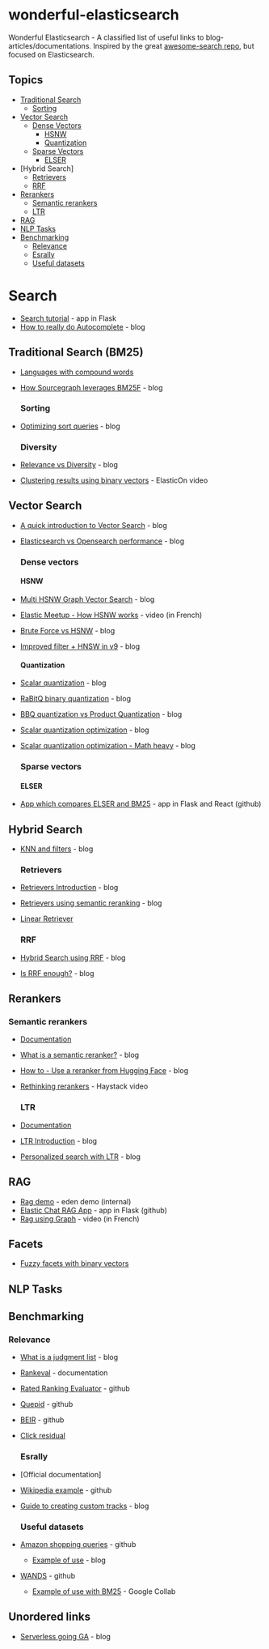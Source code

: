 # wonderful-elasticsearch
Wonderful Elasticsearch - A classified list of useful links to blog-articles/documentations.
Inspired by the great [awesome-search repo](https://github.com/frutik/awesome-search), but focused on Elasticsearch.

## Topics

* [Traditional Search](#traditional-search)
  * [Sorting](#sorting)
* [Vector Search](#vector-search)
  * [Dense Vectors](#dense-vectors)
    * [HSNW](#hsnw)
    * [Quantization](#quantization)
  * [Sparse Vectors](#sparse-vectors)
    * [ELSER](#elser)
* [Hybrid Search]   
  * [Retrievers](#retrievers)
  * [RRF](#rrf)
* [Rerankers](#rerankers)
  * [Semantic rerankers](#semantic-rerankers)
  * [LTR](#ltr)
* [RAG](#rag)
* [NLP Tasks](#nlp-tasks)
* [Benchmarking](#benchmarking)
  * [Relevance](#relevance)
  * [Esrally](#esrally)
  * [Useful datasets](#useful-datasets)

# Search

* [Search tutorial](https://www.elastic.co/search-labs/tutorials/search-tutorial/welcome) - app in Flask
* [How to really do Autocomplete](https://bonsai.io/blog/how-to-really-do-autocomplete/) - blog

## Traditional Search (BM25)
* [Languages with compound words](https://www.elastic.co/search-labs/blog/compound-word-search)
* [How Sourcegraph leverages BM25F](https://sourcegraph.com/blog/keeping-it-boring-and-relevant-with-bm25f) - blog

  ### Sorting
* [Optimizing sort queries](https://www.elastic.co/blog/optimizing-sort-queries-in-elasticsearch-for-faster-results) - blog

  ### Diversity
* [Relevance vs Diversity](https://opensourceconnections.com/blog/2019/09/05/diversity-vs-relevance/) - blog
* [Clustering results using binary vectors](https://www.youtube.com/watch?v=sJU_8mtzH7Y&list=PL_mJOmq4zsHY3Q4uny7NIpTTaq3UK5qfU&index=5) - ElasticOn video

## Vector Search
* [A quick introduction to Vector Search](https://www.elastic.co/search-labs/blog/introduction-to-vector-search) - blog
* [Elasticsearch vs Opensearch performance](https://www.elastic.co/search-labs/blog/elasticsearch-opensearch-vector-search-performance-comparison) - blog

  ### Dense vectors

    #### HSNW
* [Multi HSNW Graph Vector Search](https://www.elastic.co/search-labs/blog/multi-graph-vector-search) - blog
* [Elastic Meetup - How HSNW works](https://www.youtube.com/watch?v=ly_COu_sHtI) - video (in French)
* [Brute Force vs HSNW](https://www.elastic.co/search-labs/blog/knn-exact-vs-approximate-search) - blog
* [Improved filter + HNSW in v9](https://www.elastic.co/search-labs/blog/filtered-hnsw-knn-search) - blog

    #### Quantization
* [Scalar quantization](https://www.elastic.co/search-labs/blog/evaluating-scalar-quantization) - blog
* [RaBitQ binary quantization](https://www.elastic.co/search-labs/blog/rabitq-explainer-101) - blog
* [BBQ quantization vs Product Quantization](https://www.elastic.co/search-labs/blog/bit-vectors-elasticsearch-bbq-vs-pq) - blog
* [Scalar quantization optimization](https://www.elastic.co/search-labs/blog/optimized-scalar-quantization-elasticsearch) - blog
* [Scalar quantization optimization - Math heavy](https://www.elastic.co/search-labs/blog/scalar-quantization-optimization) - blog

  ### Sparse vectors

    #### ELSER

* [App which compares ELSER and BM25](https://github.com/elastic/elasticsearch-labs/tree/main/example-apps/relevance-workbench) - app in Flask and React (github)

## Hybrid Search

* [KNN and filters](https://softwaredoug.com/blog/2025/02/08/elasticsearch-hybrid-search) - blog

  ### Retrievers
* [Retrievers Introduction](https://www.elastic.co/search-labs/blog/elasticsearch-retrievers-ga-8.16.0) - blog
* [Retrievers using semantic reranking](https://www.elastic.co/search-labs/blog/semantic-reranking-with-retrievers) - blog
* [Linear Retriever](https://www.elastic.co/search-labs/blog/linear-retriever-hybrid-search)

  ### RRF
* [Hybrid Search using RRF](https://www.elastic.co/search-labs/blog/hybrid-search-elasticsearch) - blog
* [Is RRF enough?](https://softwaredoug.com/blog/2024/11/03/rrf-is-not-enough) - blog

## Rerankers

  ### Semantic rerankers
* [Documentation](https://www.elastic.co/guide/en/elasticsearch/reference/current/semantic-reranking.html#semantic-reranking-in-es)
* [What is a semantic reranker?](https://www.elastic.co/search-labs/blog/elastic-semantic-reranker-part-1) - blog
* [How to - Use a reranker from Hugging Face](https://www.elastic.co/search-labs/blog/reranking-elasticsearch-hugging-face) - blog
* [Rethinking rerankers](https://haystackconf.com/eu2024/talk-2/) - Haystack video
 
  ### LTR
* [Documentation](https://www.elastic.co/guide/en/elasticsearch/reference/current/learning-to-rank.html)
* [LTR Introduction](https://www.elastic.co/search-labs/blog/elasticsearch-learning-to-rank-introduction) - blog
* [Personalized search with LTR](https://www.elastic.co/search-labs/blog/personalized-search-elasticsearch-ltr) - blog

## RAG
* [Rag demo](https://esre-openai-sample-app.prod-3.eden.elastic.dev/) - eden demo (internal)
* [Elastic Chat RAG App](https://github.com/elastic/elasticsearch-labs/tree/main/example-apps/chatbot-rag-app) - app in Flask (github)
* [Rag using Graph](https://www.youtube.com/watch?v=_oQzsOu2ok4) - video (in French)

## Facets
* [Fuzzy facets with binary vectors](https://www.youtube.com/watch?v=sJU_8mtzH7Y)

## NLP Tasks

## Benchmarking

  ### Relevance
* [What is a judgment list](https://softwaredoug.com/blog/2021/02/21/what-is-a-judgment-list) - blog
* [Rankeval](https://www.elastic.co/guide/en/elasticsearch/reference/current/search-rank-eval.html) - documentation
* [Rated Ranking Evaluator](https://github.com/SeaseLtd/rated-ranking-evaluator) - github
* [Quepid](https://github.com/o19s/quepid) - github
* [BEIR](https://github.com/beir-cellar/beir) - github
* [Click residual](https://observer.wunderwood.org/2022/08/08/click-residual-a-query-success-metric/)

  ### Esrally
* [Official documentation]
* [Wikipedia example](https://github.com/elastic/rally-tracks/tree/master/wikipedia) - github
* [Guide to creating custom tracks](https://www.elastic.co/blog/creating-custom-es-rally-tracks-guide) - blog

  ### Useful datasets
* [Amazon shopping queries](https://github.com/amazon-science/esci-data/tree/main) - github
  * [Example of use](https://frutik.medium.com/playing-with-amazons-shopping-queries-datase-part-i-da24092aefa5) - blog
* [WANDS](https://github.com/wayfair/WANDS) - github
  * [Example of use with BM25](https://colab.research.google.com/drive/1yqSJg-99j1uv62CMKD4UC5ahdB1n7HO5?usp=sharing) - Google Collab
 
## Unordered links
* [Serverless going GA](https://www.elastic.co/search-labs/blog/elasticsearch-serverless-now-ga) - blog

